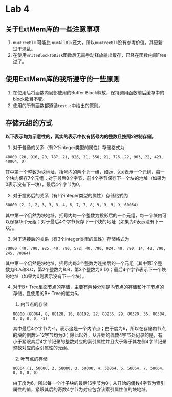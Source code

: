 # Lab 4

## 关于ExtMem库的一些注意事项
1. `numFreeBlk` 可能比 `numAllBlk`还大，所以`numFreeBlk`没有参考价值，其更新过于混乱。
2. 在使用`writeBlockToDisk`函数后无需手动释放输出缓存，已经在函数内部Free过了。

## 使用ExtMem库的我所遵守的一些原则
1. 在使用后将函数内局部使用的Buffer Block释放，保持调用函数前后缓存中的block数目不变。
2. 使用的所有函数都遵循`test.c`中给出的原则。

## 存储元组的方式
**以下表示均为示意性的，真实的表示中仅有括号内的整数且按照2进制存储。**
1. 对于普通的关系（有2个integer类型的属性）存储格式为
```
40000 (20, 916, 20, 787, 21, 926, 21, 556, 21, 726, 22, 903, 22, 423, 40064, 0)
```
其中第一个整数为块地址，括号内的两个为一组，如`20, 916`表示一个元组，每一个块内保存7个元组；对于最后8个字节，前4个字节保存下一个块的地址（如果为0表示没有下一块），最后4个字节为0。

2. 对于投影后的关系（有1个integer类型的属性）存储格式为
```
60000 (2, 2, 2, 3, 3, 3, 4, 6, 7, 7, 8, 9, 9, 9, 9, 60064)
```
其中第一个仍然为块地址，括号内每一个整数为投影后的一个元组，每一个块内可以保存15个元组；对于最后4个字节保存下一个块的地址（如果为0表示没有下一块）。

3. 对于连接后的关系（有3个integer类型的属性）存储格式为
```
70000 (40, 790, 925, 40, 790, 572, 40, 790, 924, 40, 790, 14, 40, 790, 245, 70064)
```
其中第一个仍然是块地址，括号内每3个整数为连接后的一个元组（其中第1个整数为R.A和S.C，第2个整数为R.B，第3个整数为S.D）；最后4个字节表示下一个块的地址（如果为0则表示没有下一个块）。

4. 对于B+ Tree里面节点的存储，主要有两种分别是内节点的存储和叶子节点的存储，且使用的B+ Tree的度为6。

   1. 内节点的存储
   ```
   80000 (80064, 8, 80128, 16, 80192, 22, 80256, 29, 80320, 35, 80384, 0, 0, 0, 0, -1)
   ```
   其中最后4个字节为-1，表示这是一个内节点；由于度为6，所以在存储内节点的块的倒数5-12字节均为0；除此以外，从开始的偶数4字节处记录的是，有小于紧跟其后4字节记录的整数对应的索引属性并且大于等于其左侧4字节记录整数对应的索引属性的元组。

   2. 叶节点的存储
   ```
   80064 (1, 50000, 2, 50000, 3, 50000, 4, 50064, 6, 50064, 7, 50064, 0, 0, 0, 0)
   ```
   由于度为6，所以每一个叶子块的最后16字节为0；从开始的偶数4字节为索引属性的值，紧跟其后的奇数4字节为对应包含该索引属性值的块地址。